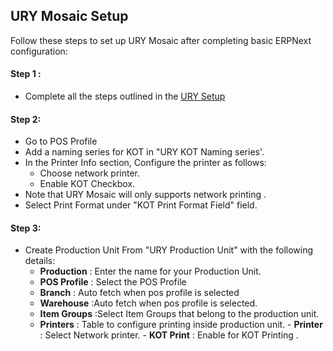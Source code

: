   ## URY Mosaic Setup 

Follow these steps to set up URY Mosaic after completing basic ERPNext configuration:

#### Step 1 : 

- Complete all the steps outlined in the [URY Setup](https://github.com/ury-erp/ury/blob/main/SETUP.md)

#### Step 2:

- Go to POS Profile 
- Add a naming series for KOT in "URY KOT Naming series'.
- In the Printer Info section, Configure the printer as follows: 
  - Choose network printer. 
  - Enable KOT Checkbox.
 - Note that URY Mosaic will only supports network printing . 
 - Select Print Format under "KOT Print Format Field" field.

#### Step 3:

- Create Production Unit From "URY Production Unit" with the following details:
  - **Production** : Enter the name for your Production Unit.
  - **POS Profile** : Select the POS Profile
  - **Branch** : Auto fetch when pos profile is selected 
  - **Warehouse** :Auto fetch when pos profile is selected.
  - **Item Groups** :Select Item Groups that belong to the production unit.
  - **Printers** : Table to configure printing inside production unit.
        - **Printer** : Select Network printer.
        - **KOT Print** : Enable for KOT Printing .